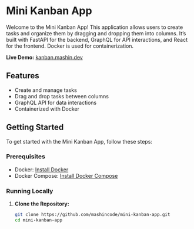 # Mini Kanban App

Welcome to the Mini Kanban App! This application allows users to create tasks and organize them by dragging and dropping them into columns. It’s built with FastAPI for the backend, GraphQL for API interactions, and React for the frontend. Docker is used for containerization.

**Live Demo:** [kanban.mashin.dev](https://kanban.mashin.dev/)

## Features

- Create and manage tasks
- Drag and drop tasks between columns
- GraphQL API for data interactions
- Containerized with Docker

## Getting Started

To get started with the Mini Kanban App, follow these steps:

### Prerequisites

- Docker: [Install Docker](https://docs.docker.com/get-docker/)
- Docker Compose: [Install Docker Compose](https://docs.docker.com/compose/install/)

### Running Locally

1. **Clone the Repository:**

   ```bash
   git clone https://github.com/mashincode/mini-kanban-app.git
   cd mini-kanban-app
